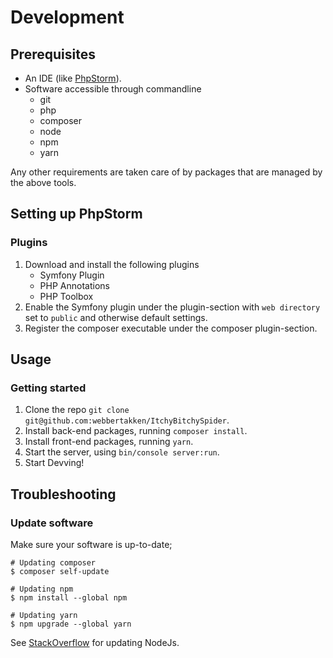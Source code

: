 # Development

## Prerequisites
- An IDE (like [PhpStorm](https://www.jetbrains.com/phpstorm/)).
- Software accessible through commandline 
    - git
    - php
    - composer
    - node
    - npm
    - yarn

Any other requirements are taken care of by packages that are managed by the above tools.

## Setting up PhpStorm
### Plugins
1. Download and install the following plugins
    - Symfony Plugin
    - PHP Annotations
    - PHP Toolbox
2. Enable the Symfony plugin under the plugin-section with `web directory` set to `public` and otherwise default settings.
3. Register the composer executable under the composer plugin-section. 

## Usage
### Getting started
1. Clone the repo `git clone git@github.com:webbertakken/ItchyBitchySpider`.
2. Install back-end packages, running `composer install`.
3. Install front-end packages, running `yarn`.
3. Start the server, using `bin/console server:run`.
4. Start Devving! 

## Troubleshooting
### Update software
Make sure your software is up-to-date;
```
# Updating composer
$ composer self-update

# Updating npm
$ npm install --global npm

# Updating yarn
$ npm upgrade --global yarn
```
See [StackOverflow](https://stackoverflow.com/questions/8191459/how-do-i-update-node-js) for updating NodeJs.


